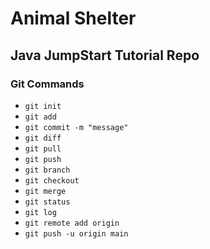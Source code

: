 # Animal Shelter

## Java JumpStart Tutorial Repo

### Git Commands

* `git init`
* `git add`
* `git commit -m "message"`
* `git diff`
* `git pull`
* `git push`
* `git branch`
* `git checkout`
* `git merge`
* `git status`
* `git log`
* `git remote add origin`
* `git push -u origin main`

